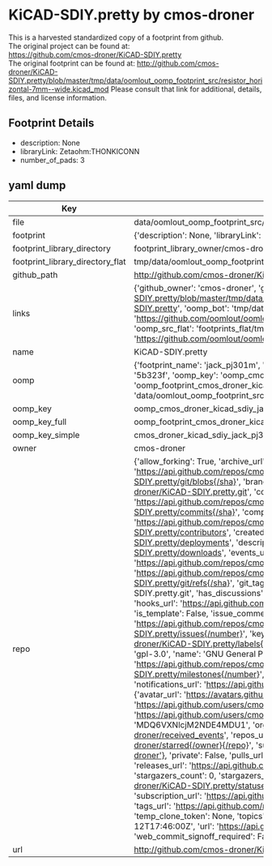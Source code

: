 # KiCAD-SDIY.pretty by cmos-droner  
This is a harvested standardized copy of a footprint from github.  
The original project can be found at:  
https://github.com/cmos-droner/KiCAD-SDIY.pretty  
The original footprint can be found at:
http://github.com/cmos-droner/KiCAD-SDIY.pretty/blob/master/tmp/data/oomlout_oomp_footprint_src/resistor_horizontal-7mm--wide.kicad_mod
Please consult that link for additional, details, files, and license information.  
## Footprint Details
* description: None  
* libraryLink: Zetaohm:THONKICONN  
* number_of_pads: 3  
## yaml dump  
| Key | Value |  
| --- | --- |  
| file | data/oomlout_oomp_footprint_src/KiCAD-SDIY.pretty/jack-PJ301M.kicad_mod |  
| footprint | {'description': None, 'libraryLink': 'Zetaohm:THONKICONN', 'number_of_pads': 3} |  
| footprint_library_directory | footprint_library_owner/cmos-droner_KiCAD-SDIY.pretty |  
| footprint_library_directory_flat | tmp/data/oomlout_oomp_footprint_src/footprints_flat/cmos_droner_kicad_sdiy_jack_pj301m/working |  
| github_path | http://github.com/cmos-droner/KiCAD-SDIY.pretty/blob/master/tmp/data/oomlout_oomp_footprint_src/jack-PJ301M.kicad_mod |  
| links | {'github_owner': 'cmos-droner', 'github_repo_name': 'KiCAD-SDIY.pretty', 'github_src': 'http://github.com/cmos-droner/KiCAD-SDIY.pretty/blob/master/tmp/data/oomlout_oomp_footprint_src/resistor_horizontal-7mm--wide.kicad_mod', 'github_src_repo': 'https://github.com/cmos-droner/KiCAD-SDIY.pretty', 'oomp_bot': 'tmp/data/oomlout_oomp_footprint_src/footprints/cmos_droner_kicad_sdiy_jack_pj301m/working', 'oomp_bot_github': 'https://github.com/oomlout/oomlout_oomp_footprint_bot/tree/main/tmp/data/oomlout_oomp_footprint_src/footprints/cmos_droner_kicad_sdiy_jack_pj301m/working', 'oomp_src_flat': 'footprints_flat/tmp/data/oomlout_oomp_footprint_src/footprints_flat/cmos_droner_kicad_sdiy_jack_pj301m/working', 'oomp_src_flat_github': 'https://github.com/oomlout/oomlout_oomp_footprint_src/tree/main/tmp/data/oomlout_oomp_footprint_src/footprints_flat/cmos_droner_kicad_sdiy_jack_pj301m/working'} |  
| name | KiCAD-SDIY.pretty |  
| oomp | {'footprint_name': 'jack_pj301m', 'library_name': 'kicad_sdiy', 'md5': '5b323f6dab29f7370d3aac61b9cef770', 'md5_10': '5b323f6dab', 'md5_5': '5b323', 'md5_6': '5b323f', 'oomp_key': 'oomp_cmos_droner_kicad_sdiy_jack_pj301m', 'oomp_key_extra': 'oomp_footprint_cmos_droner_kicad_sdiy_jack_pj301m', 'oomp_key_full': 'oomp_footprint_cmos_droner_kicad_sdiy_jack_pj301m_5b323f', 'oomp_key_simple': 'cmos_droner_kicad_sdiy_jack_pj301m', 'original_filename': 'data/oomlout_oomp_footprint_src/KiCAD-SDIY.pretty/jack-PJ301M.kicad_mod', 'owner_name': 'cmos_droner'} |  
| oomp_key | oomp_cmos_droner_kicad_sdiy_jack_pj301m |  
| oomp_key_full | oomp_footprint_cmos_droner_kicad_sdiy_jack_pj301m |  
| oomp_key_simple | cmos_droner_kicad_sdiy_jack_pj301m |  
| owner | cmos-droner |  
| repo | {'allow_forking': True, 'archive_url': 'https://api.github.com/repos/cmos-droner/KiCAD-SDIY.pretty/{archive_format}{/ref}', 'archived': False, 'assignees_url': 'https://api.github.com/repos/cmos-droner/KiCAD-SDIY.pretty/assignees{/user}', 'blobs_url': 'https://api.github.com/repos/cmos-droner/KiCAD-SDIY.pretty/git/blobs{/sha}', 'branches_url': 'https://api.github.com/repos/cmos-droner/KiCAD-SDIY.pretty/branches{/branch}', 'clone_url': 'https://github.com/cmos-droner/KiCAD-SDIY.pretty.git', 'collaborators_url': 'https://api.github.com/repos/cmos-droner/KiCAD-SDIY.pretty/collaborators{/collaborator}', 'comments_url': 'https://api.github.com/repos/cmos-droner/KiCAD-SDIY.pretty/comments{/number}', 'commits_url': 'https://api.github.com/repos/cmos-droner/KiCAD-SDIY.pretty/commits{/sha}', 'compare_url': 'https://api.github.com/repos/cmos-droner/KiCAD-SDIY.pretty/compare/{base}...{head}', 'contents_url': 'https://api.github.com/repos/cmos-droner/KiCAD-SDIY.pretty/contents/{+path}', 'contributors_url': 'https://api.github.com/repos/cmos-droner/KiCAD-SDIY.pretty/contributors', 'created_at': '2016-10-31T12:02:38Z', 'default_branch': 'master', 'deployments_url': 'https://api.github.com/repos/cmos-droner/KiCAD-SDIY.pretty/deployments', 'description': 'KiCad files for SDIY-parts', 'disabled': False, 'downloads_url': 'https://api.github.com/repos/cmos-droner/KiCAD-SDIY.pretty/downloads', 'events_url': 'https://api.github.com/repos/cmos-droner/KiCAD-SDIY.pretty/events', 'fork': False, 'forks': 0, 'forks_count': 0, 'forks_url': 'https://api.github.com/repos/cmos-droner/KiCAD-SDIY.pretty/forks', 'full_name': 'cmos-droner/KiCAD-SDIY.pretty', 'git_commits_url': 'https://api.github.com/repos/cmos-droner/KiCAD-SDIY.pretty/git/commits{/sha}', 'git_refs_url': 'https://api.github.com/repos/cmos-droner/KiCAD-SDIY.pretty/git/refs{/sha}', 'git_tags_url': 'https://api.github.com/repos/cmos-droner/KiCAD-SDIY.pretty/git/tags{/sha}', 'git_url': 'git://github.com/cmos-droner/KiCAD-SDIY.pretty.git', 'has_discussions': False, 'has_downloads': True, 'has_issues': True, 'has_pages': False, 'has_projects': True, 'has_wiki': True, 'homepage': None, 'hooks_url': 'https://api.github.com/repos/cmos-droner/KiCAD-SDIY.pretty/hooks', 'html_url': 'https://github.com/cmos-droner/KiCAD-SDIY.pretty', 'id': 72432454, 'is_template': False, 'issue_comment_url': 'https://api.github.com/repos/cmos-droner/KiCAD-SDIY.pretty/issues/comments{/number}', 'issue_events_url': 'https://api.github.com/repos/cmos-droner/KiCAD-SDIY.pretty/issues/events{/number}', 'issues_url': 'https://api.github.com/repos/cmos-droner/KiCAD-SDIY.pretty/issues{/number}', 'keys_url': 'https://api.github.com/repos/cmos-droner/KiCAD-SDIY.pretty/keys{/key_id}', 'labels_url': 'https://api.github.com/repos/cmos-droner/KiCAD-SDIY.pretty/labels{/name}', 'language': None, 'languages_url': 'https://api.github.com/repos/cmos-droner/KiCAD-SDIY.pretty/languages', 'license': {'key': 'gpl-3.0', 'name': 'GNU General Public License v3.0', 'node_id': 'MDc6TGljZW5zZTk=', 'spdx_id': 'GPL-3.0', 'url': 'https://api.github.com/licenses/gpl-3.0'}, 'merges_url': 'https://api.github.com/repos/cmos-droner/KiCAD-SDIY.pretty/merges', 'milestones_url': 'https://api.github.com/repos/cmos-droner/KiCAD-SDIY.pretty/milestones{/number}', 'mirror_url': None, 'name': 'KiCAD-SDIY.pretty', 'network_count': 0, 'node_id': 'MDEwOlJlcG9zaXRvcnk3MjQzMjQ1NA==', 'notifications_url': 'https://api.github.com/repos/cmos-droner/KiCAD-SDIY.pretty/notifications{?since,all,participating}', 'open_issues': 0, 'open_issues_count': 0, 'owner': {'avatar_url': 'https://avatars.githubusercontent.com/u/36418055?v=4', 'events_url': 'https://api.github.com/users/cmos-droner/events{/privacy}', 'followers_url': 'https://api.github.com/users/cmos-droner/followers', 'following_url': 'https://api.github.com/users/cmos-droner/following{/other_user}', 'gists_url': 'https://api.github.com/users/cmos-droner/gists{/gist_id}', 'gravatar_id': '', 'html_url': 'https://github.com/cmos-droner', 'id': 36418055, 'login': 'cmos-droner', 'node_id': 'MDQ6VXNlcjM2NDE4MDU1', 'organizations_url': 'https://api.github.com/users/cmos-droner/orgs', 'received_events_url': 'https://api.github.com/users/cmos-droner/received_events', 'repos_url': 'https://api.github.com/users/cmos-droner/repos', 'site_admin': False, 'starred_url': 'https://api.github.com/users/cmos-droner/starred{/owner}{/repo}', 'subscriptions_url': 'https://api.github.com/users/cmos-droner/subscriptions', 'type': 'User', 'url': 'https://api.github.com/users/cmos-droner'}, 'private': False, 'pulls_url': 'https://api.github.com/repos/cmos-droner/KiCAD-SDIY.pretty/pulls{/number}', 'pushed_at': '2016-10-31T12:36:32Z', 'releases_url': 'https://api.github.com/repos/cmos-droner/KiCAD-SDIY.pretty/releases{/id}', 'size': 16, 'ssh_url': 'git@github.com:cmos-droner/KiCAD-SDIY.pretty.git', 'stargazers_count': 0, 'stargazers_url': 'https://api.github.com/repos/cmos-droner/KiCAD-SDIY.pretty/stargazers', 'statuses_url': 'https://api.github.com/repos/cmos-droner/KiCAD-SDIY.pretty/statuses/{sha}', 'subscribers_count': 1, 'subscribers_url': 'https://api.github.com/repos/cmos-droner/KiCAD-SDIY.pretty/subscribers', 'subscription_url': 'https://api.github.com/repos/cmos-droner/KiCAD-SDIY.pretty/subscription', 'svn_url': 'https://github.com/cmos-droner/KiCAD-SDIY.pretty', 'tags_url': 'https://api.github.com/repos/cmos-droner/KiCAD-SDIY.pretty/tags', 'teams_url': 'https://api.github.com/repos/cmos-droner/KiCAD-SDIY.pretty/teams', 'temp_clone_token': None, 'topics': [], 'trees_url': 'https://api.github.com/repos/cmos-droner/KiCAD-SDIY.pretty/git/trees{/sha}', 'updated_at': '2018-02-12T17:46:00Z', 'url': 'https://api.github.com/repos/cmos-droner/KiCAD-SDIY.pretty', 'visibility': 'public', 'watchers': 0, 'watchers_count': 0, 'web_commit_signoff_required': False} |  
| url | http://github.com/cmos-droner/KiCAD-SDIY.pretty |  

